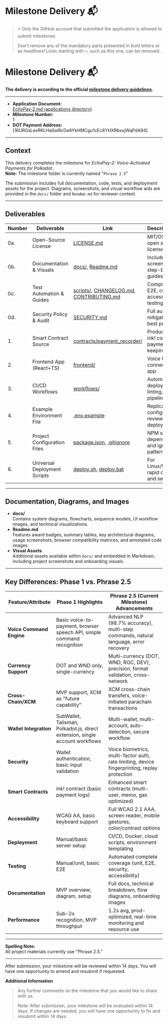 # Milestone Delivery 📬

> ⚡ Only the GitHub account that submitted the application is allowed to submit milestones. 
> 
> Don't remove any of the mandatory parts presented in bold letters or as headlines! Lines starting with `>`, such as this one, can be removed.

# Milestone Delivery 📬

**The delivery is according to the official [milestone delivery guidelines](https://github.com/Polkadot-Fast-Grants/delivery/blob/master/delivery-guidelines.md).**

---

- **Application Document:**  
  [EchoPay-2.md (applications directory)](https://github.com/MythicMindLabs/apply/blob/master/applications/EchoPay-2.md)
- **Milestone Number:**  
  1
- **DOT Payment Address:**   
  [16URGsLexRKLHaSwRcGeAYkHMCgu1cEc8YHXRbxxjWqPdA94]

---

## Context

This delivery completes the milestone for *EchoPay-2: Voice-Activated Payments for Polkadot*.  
**Note:** The milestone folder is currently named "`Phrase 2.5`"

The submission includes full documentation, code, tests, and deployment assets for the project. Diagrams, screenshots, and visual workflow aids are provided in the `docs/` folder and `Readme.md` for reviewer context.

---

## Deliverables

| Number | Deliverable                  | Link                                                                                                 | Description/Notes                                              |
|--------|------------------------------|------------------------------------------------------------------------------------------------------|---------------------------------------------------------------|
| 0a.    | Open-Source License          | [LICENSE.md](https://github.com/MythicMindLabs/apply/blob/master/Phrase%202.5/LICENSE.md)            | MIT/OSI-approved open source license                           |
| 0b.    | Documentation & Visuals      | [docs/](https://github.com/MythicMindLabs/apply/tree/master/Phrase%202.5/docs), [Readme.md](https://github.com/MythicMindLabs/apply/blob/master/Phrase%202.5/Readme.md) | Includes diagrams, screenshots, and step-by-step guides        |
| 0c.    | Test Automation & Guides     | [scripts/](https://github.com/MythicMindLabs/apply/tree/master/Phrase%202.5/scripts), [CHANGELOG.md](https://github.com/MythicMindLabs/apply/blob/master/Phrase%202.5/CHANGELOG.md), [CONTRIBUTING.md](https://github.com/MythicMindLabs/apply/blob/master/Phrase%202.5/CONTRIBUTING.md) | Comprehensive E2E, contract, and accessibility testing         |
| 0d.    | Security Policy & Audit      | [SECURITY.md](https://github.com/MythicMindLabs/apply/blob/master/Phrase%202.5/SECURITY.md)           | Full audit trails, mitigations, and best practices             |
| 1.     | Smart Contract Source        | [contracts/payment_recorder/](https://github.com/MythicMindLabs/apply/tree/master/Phrase%202.5/contracts/payment_recorder) | Production-grade ink! contract for payment record-keeping      |
| 2.     | Frontend App (React+TS)      | [frontend/](https://github.com/MythicMindLabs/apply/tree/master/Phrase%202.5/frontend)                | Voice UI, wallet connect, live demo app                        |
| 3.     | CI/CD Workflows              | [workflows/](https://github.com/MythicMindLabs/apply/tree/master/Phrase%202.5/workflows)              | Automated deployment, linting, and pipeline checks             |
| 4.     | Example Environment File     | [.env.example](https://github.com/MythicMindLabs/apply/blob/master/Phrase%202.5/.env.example)         | Replicable configuration for review or local deployment         |
| 5.     | Project Configuration Files  | [package.json](https://github.com/MythicMindLabs/apply/blob/master/Phrase%202.5/package.json), [.gitignore](https://github.com/MythicMindLabs/apply/blob/master/Phrase%202.5/.gitignore) | NPM scripts, dependencies, and ignore patterns                 |
| 6.     | Universal Deployment Scripts | [deploy.sh](https://github.com/MythicMindLabs/apply/blob/master/Phrase%202.5/deploy.sh), [deploy.bat](https://github.com/MythicMindLabs/apply/blob/master/Phrase%202.5/deploy.bat) | For Linux/Windows rapid deployment and setup                   |

---

## Documentation, Diagrams, and Images

- **docs/**  
  Contains system diagrams, flowcharts, sequence models, UI workflow images, and technical visualizations.
- **Readme.md**  
  Features award badges, summary tables, key architectural diagrams, usage screenshots, browser compatibility matrices, and annotated code images.
- **Visual Assets**  
  Additional assets available within `docs/` and embedded in Markdown; including project screenshots and onboarding visuals.

---

## Key Differences: Phase 1 vs. Phrase 2.5

| Feature/Attribute         | Phase 1 Highlights                                                                                      | Phrase 2.5 (Current Milestone) Advancements                                                 |
|--------------------------|---------------------------------------------------------------------------------------------------------|--------------------------------------------------------------------------------------------|
| **Voice Command Engine**  | Basic voice-to-payment, browser speech API, simple command recognition                                 | Advanced NLP (98.7% accuracy), multi-step commands, natural language, error recovery       |
| **Currency Support**      | DOT and WND only, single-currency                                                                      | Multi-currency (DOT, WND, ROC, DEV), precision, format validation, cross-network           |
| **Cross-Chain/XCM**       | MVP support, XCM as "future capability"                                                                | XCM cross-chain transfers, voice-initiated parachain transactions                          |
| **Wallet Integration**    | SubWallet, Talisman, Polkadot.js, direct extension, single account workflows                           | Multi-wallet, multi-account, auto-detection, secure workflow                               |
| **Security**              | Wallet authentication, basic input validation                                                           | Voice biometrics, multi-factor auth, rate limiting, device fingerprinting, replay protection|
| **Smart Contracts**       | ink! contract (basic payment logs)                                                                     | Enhanced smart contracts (multi-user, memo, gas optimized)                                 |
| **Accessibility**         | WCAG AA, basic keyboard support                                                                        | Full WCAG 2.1 AAA, screen reader, mobile gestures, color/contrast options                  |
| **Deployment**            | Manual/basic server setup                                                                              | CI/CD, Docker, cloud scripts, environment templating                                       |
| **Testing**               | Manual/unit, basic E2E                                                                                | Automated complete coverage (unit, E2E, security, accessibility)                           |
| **Documentation**         | MVP overview, diagram, setup                                                                          | Full docs, technical breakdown, flow diagrams, onboarding images                           |
| **Performance**           | Sub-2s recognition, MVP throughput                                                                    | 1.2s avg, prod-optimized, real-time monitoring and resource use                            |

---

**Spelling Note:**  
All project materials currently use "Phrase 2.5."

---

After submission, your milestone will be reviewed within 14 days. You will have one opportunity to amend and resubmit if requested.

**Additional Information**
> Any further comments on the milestone that you would like to share with us.
>
> Note: After submission, your milestone will be evaluated within 14 days. If changes are needed, you will have one opportunity to fix and resubmit within 14 days.
